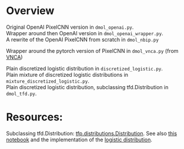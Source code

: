# Overview

Original OpenAI PixelCNN version in `dmol_openai.py`.  
Wrapper around then OpenAI version in `dmol_openai_wrapper.py`.  
A rewrite of the OpenAI PixelCNN from scratch in `dmol_nbip.py`  

Wrapper around the pytorch version of PixelCNN in `dmol_vnca.py` (from [VNCA](https://github.com/rasmusbergpalm/vnca))  

Plain discretized logistic distribution in `discretized_logistic.py`.    
Plain mixture of discretized logistic distributions in `mixture_discretized_logistic.py`.  
Plain discretized logistic distribution, subclassing tfd.Distribution in `dmol_tfd.py`.   

# Resources:
Subclassing tfd.Distribution: [tfp.distributions.Distribution](https://www.tensorflow.org/probability/api_docs/python/tfp/distributions/Distribution). See also 
[this notebook](https://github.com/tensorflow/probability/blob/main/tensorflow_probability/examples/jupyter_notebooks/Understanding_TensorFlow_Distributions_Shapes.ipynb) and the implementation of the [logistic distribution](https://github.com/tensorflow/probability/blob/v0.16.0/tensorflow_probability/python/distributions/logistic.py#L33-L236).
